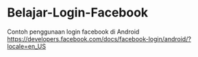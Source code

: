 # Belajar-Login-Facebook
Contoh penggunaan login facebook di Android<br />
https://developers.facebook.com/docs/facebook-login/android/?locale=en_US
